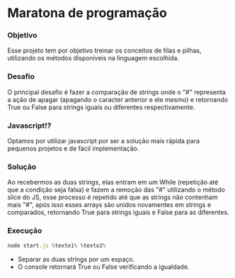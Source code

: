 # Maratona de programação

### Objetivo
Esse projeto tem por objetivo treinar os conceitos de filas e pilhas, utilizando os métodos disponíveis na linguagem escolhida.

### Desafio
O principal desafio é fazer a comparação de strings onde o "#" representa a ação de apagar (apagando o caracter anterior e ele mesmo) e retornando True ou False para strings iguais ou diferentes respectivamente.

### Javascript!?
Optamos por utilizar javascript por ser a solução mais rápida para pequenos projetos e de fácil implementação.

### Solução
Ao recebermos as duas strings, elas entram em um While (repetição até que a condição seja falsa) e fazem a remoção das "#" utilizando o método slice do JS, esse processo é repetido até que as strings não contenham mais "#", após isso esses arrays são unidos novamentes em strings e comparados, retornando True para strings iguais e False para as diferentes.

### Execução
```javascript
node start.js %texto1% %texto2%
```

* Separar as duas strings por um espaço.
* O console retornará True ou False verificando a igualdade.


